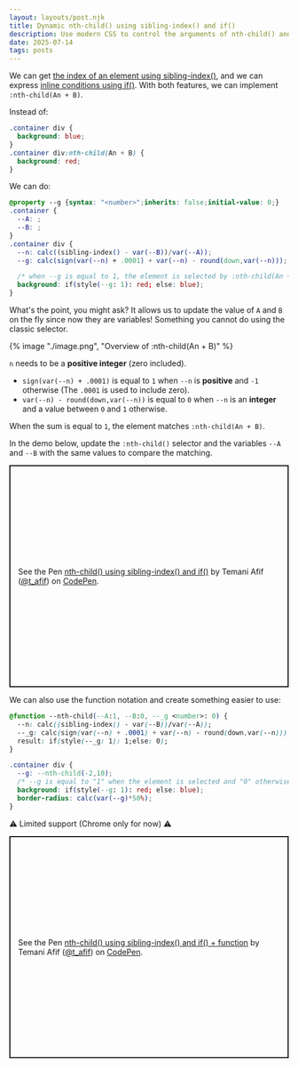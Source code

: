 ```yaml
---
layout: layouts/post.njk
title: Dynamic nth-child() using sibling-index() and if()
description: Use modern CSS to control the arguments of nth-child() and update them on the fly
date: 2025-07-14
tags: posts
---
```


We can get [the index of an element using sibling-index()](https://css-tip.com/element-index/), and we can express [inline conditions using if()](/inline-if/). With both features, we can implement `:nth-child(An + B)`.

Instead of:

```css
.container div {
  background: blue;
}
.container div:nth-child(An + B) {
  background: red;
}
```

We can do:

```css
@property --g {syntax: "<number>";inherits: false;initial-value: 0;}
.container {
  --A: ;
  --B: ;
}
.container div {
  --n: calc((sibling-index() - var(--B))/var(--A));
  --g: calc(sign(var(--n) + .0001) + var(--n) - round(down,var(--n)));

  /* when --g is equal to 1, the element is selected by :nth-child(An + B) */
  background: if(style(--g: 1): red; else: blue);
}
```

What's the point, you might ask? It allows us to update the value of `A` and `B` on the fly since now they are variables! Something you cannot do using the classic selector.

{% image "./image.png", "Overview of :nth-child(An + B)" %}

`n` needs to be a **positive integer** (zero included).

* `sign(var(--n) + .0001)` is equal to `1` when `--n` is **positive** and `-1` otherwise (The `.0001` is used to include zero).
* `var(--n) - round(down,var(--n))` is equal to `0` when `--n` is an **integer** and a value between `0` and `1` otherwise.

When the sum is equal to `1`, the element matches `:nth-child(An + B)`.

In the demo below, update the `:nth-child()` selector and the variables `--A` and `--B` with the same values to compare the matching.

<p class="codepen" data-height="400" data-default-tab="result" data-slug-hash="jEbObPN" data-pen-title="nth-child() using sibling-index() and if()" data-preview="true" data-user="t_afif" style="height: 400px; box-sizing: border-box; display: flex; align-items: center; justify-content: center; border: 2px solid; margin: 1em 0; padding: 1em;">
  <span>See the Pen <a href="https://codepen.io/t_afif/pen/jEbObPN">
  nth-child() using sibling-index() and if()</a> by Temani Afif (<a href="https://codepen.io/t_afif">@t_afif</a>)
  on <a href="https://codepen.io">CodePen</a>.</span>
</p>


We can also use the function notation and create something easier to use:

```css
@function --nth-child(--A:1, --B:0, --_g <number>: 0) {
  --n: calc((sibling-index() - var(--B))/var(--A));
  --_g: calc(sign(var(--n) + .0001) + var(--n) - round(down,var(--n)));
  result: if(style(--_g: 1): 1;else: 0); 
}

.container div {
  --g: --nth-child(-2,10);
  /* --g is equal to "1" when the element is selected and "0" otherwise */
  background: if(style(--g: 1): red; else: blue);
  border-radius: calc(var(--g)*50%);
}
```

⚠️ Limited support (Chrome only for now) ⚠️

<p class="codepen" data-height="400" data-default-tab="result" data-slug-hash="PwPwayO" data-pen-title="nth-child() using sibling-index() and if() + function" data-preview="true" data-user="t_afif" style="height: 400px; box-sizing: border-box; display: flex; align-items: center; justify-content: center; border: 2px solid; margin: 1em 0; padding: 1em;">
  <span>See the Pen <a href="https://codepen.io/t_afif/pen/PwPwayO">
  nth-child() using sibling-index() and if() + function</a> by Temani Afif (<a href="https://codepen.io/t_afif">@t_afif</a>)
  on <a href="https://codepen.io">CodePen</a>.</span>
</p>
<script async src="https://public.codepenassets.com/embed/index.js"></script>